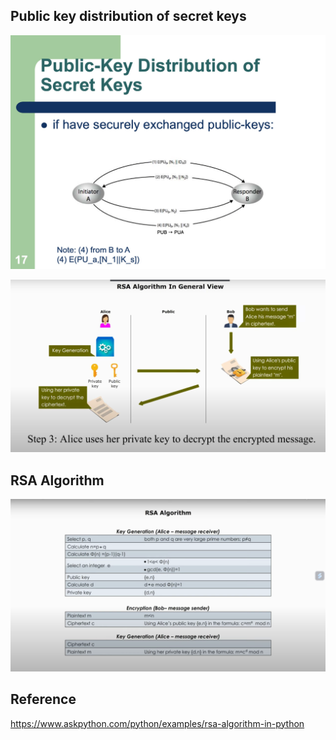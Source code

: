 ## Public key distribution of secret keys

![](./img/3.png)

![](./img/1.png)

## RSA Algorithm

![](./img/2.png)

## Reference

https://www.askpython.com/python/examples/rsa-algorithm-in-python
